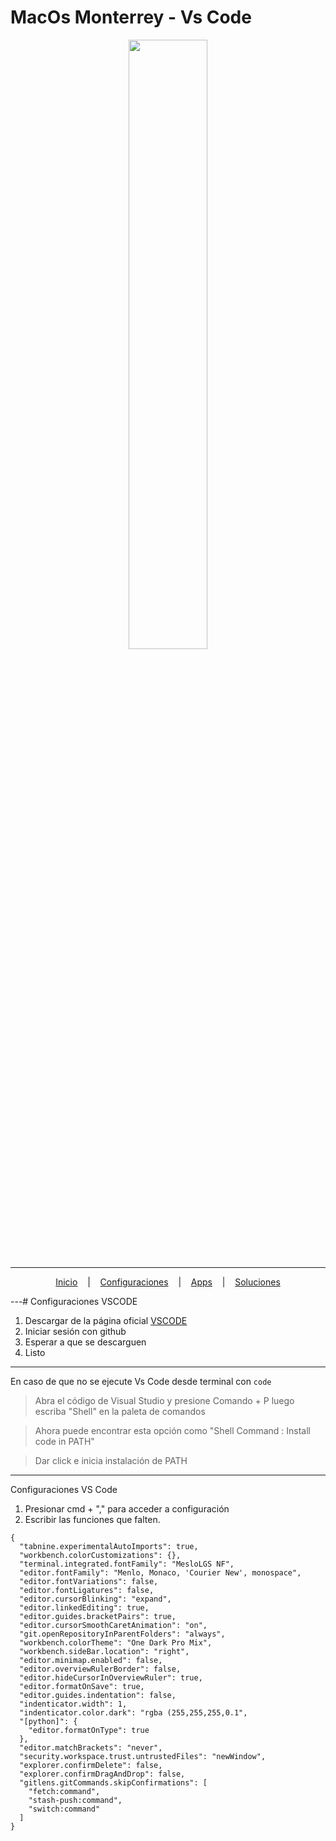 # MacOs Monterrey - Vs Code

<p align="center">
<img width="50%" height="50%" src="https://images-wixmp-ed30a86b8c4ca887773594c2.wixmp.com/f/245f4571-14d4-4069-90a7-259b2971229f/del3rk1-177dea3e-01d6-4c32-bcfd-8927b7bc8364.png/v1/fill/w_894,h_894/macos_monterey_logo_by_protheme_del3rk1-pre.png?token=eyJ0eXAiOiJKV1QiLCJhbGciOiJIUzI1NiJ9.eyJzdWIiOiJ1cm46YXBwOjdlMGQxODg5ODIyNjQzNzNhNWYwZDQxNWVhMGQyNmUwIiwiaXNzIjoidXJuOmFwcDo3ZTBkMTg4OTgyMjY0MzczYTVmMGQ0MTVlYTBkMjZlMCIsIm9iaiI6W1t7ImhlaWdodCI6Ijw9MTQxNCIsInBhdGgiOiJcL2ZcLzI0NWY0NTcxLTE0ZDQtNDA2OS05MGE3LTI1OWIyOTcxMjI5ZlwvZGVsM3JrMS0xNzdkZWEzZS0wMWQ2LTRjMzItYmNmZC04OTI3YjdiYzgzNjQucG5nIiwid2lkdGgiOiI8PTE0MTUifV1dLCJhdWQiOlsidXJuOnNlcnZpY2U6aW1hZ2Uub3BlcmF0aW9ucyJdfQ.zIDzzMJ61pgO0SZB6ZHXAiqpfYh9um24O5LScO5a3pE"/>
</a>
</p>

---

<p align="center">
  <a href="https://github.com/yorbimv/macos">Inicio</a>
  &nbsp;&nbsp;&nbsp;|&nbsp;&nbsp;&nbsp;
  <a href="https://github.com/yorbimv/macos/tree/main/Configuraciones">Configuraciones</a>
  &nbsp;&nbsp;&nbsp;|&nbsp;&nbsp;&nbsp;
  <a href="https://github.com/yorbimv/macos/tree/main/Apps">Apps</a>
  &nbsp;&nbsp;&nbsp;|&nbsp;&nbsp;&nbsp;
  <a href="https://github.com/yorbimv/macos/tree/main/Soluciones">Soluciones</a>
</p>

---# Configuraciones VSCODE

1. Descargar de la página oficial [VSCODE](https://code.visualstudio.com/download)
2. Iniciar sesión con github
3. Esperar a que se descarguen
4. Listo

---

En caso de que no se ejecute Vs Code desde terminal con `code`

> Abra el código de Visual Studio y presione Comando + P
> luego escriba "Shell" en la paleta de comandos

> Ahora puede encontrar esta opción como "Shell Command : Install code in PATH"

> Dar click e inicia instalación de PATH

---

Configuraciones VS Code

1. Presionar cmd + "," para acceder a configuración
2. Escribir las funciones que falten.

````
{
  "tabnine.experimentalAutoImports": true,
  "workbench.colorCustomizations": {},
  "terminal.integrated.fontFamily": "MesloLGS NF",
  "editor.fontFamily": "Menlo, Monaco, 'Courier New', monospace",
  "editor.fontVariations": false,
  "editor.fontLigatures": false,
  "editor.cursorBlinking": "expand",
  "editor.linkedEditing": true,
  "editor.guides.bracketPairs": true,
  "editor.cursorSmoothCaretAnimation": "on",
  "git.openRepositoryInParentFolders": "always",
  "workbench.colorTheme": "One Dark Pro Mix",
  "workbench.sideBar.location": "right",
  "editor.minimap.enabled": false,
  "editor.overviewRulerBorder": false,
  "editor.hideCursorInOverviewRuler": true,
  "editor.formatOnSave": true,
  "editor.guides.indentation": false,
  "indenticator.width": 1,
  "indenticator.color.dark": "rgba (255,255,255,0.1",
  "[python]": {
    "editor.formatOnType": true
  },
  "editor.matchBrackets": "never",
  "security.workspace.trust.untrustedFiles": "newWindow",
  "explorer.confirmDelete": false,
  "explorer.confirmDragAndDrop": false,
  "gitlens.gitCommands.skipConfirmations": [
    "fetch:command",
    "stash-push:command",
    "switch:command"
  ]
}
````
